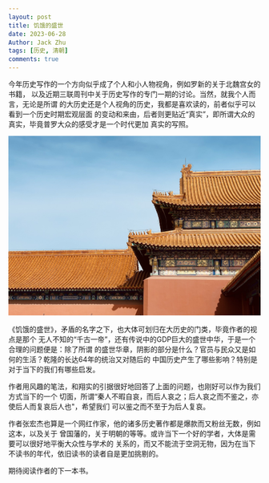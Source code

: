 ```yaml
---
layout: post
title: 饥饿的盛世
date: 2023-06-28
Author: Jack Zhu
tags: [历史, 清朝]
comments: true
---
```

今年历史写作的一个方向似乎成了个人和小人物视角，例如罗新的关于北魏宫女的书籍，
以及近期三联周刊中关于历史写作的专门一期的讨论。当然，就我个人而言，无论是所谓
的大历史还是个人视角的历史，我都是喜欢读的，前者似乎可以看到一个历史时期宏观层面
的变动和来由，后者则更贴近“真实”，即所谓大众的真实，毕竟普罗大众的感受才是一个时代更加
真实的写照。

![forbidden-city](/assets/images/forbidden-city.png)

《饥饿的盛世》，矛盾的名字之下，也大体可划归在大历史的门类，毕竟作者的视点是那个
无人不知的“千古一帝”，还有传说中的GDP巨大的盛世中华，于是一个合理的问题便是：除了所谓
的盛世华章，阴影的部分是什么？官员与民众又是如何的生活？乾隆的长达64年的统治又对随后的
中国历史产生了哪些影响？特别是对于当下的我们有哪些启发。

作者用风趣的笔法，和翔实的引据很好地回答了上面的问题，也刚好可以作为我们方式当下的一个
切面，所谓“秦人不暇自哀，而后人哀之；后人哀之而不鉴之，亦使后人而复哀后人也"，希望我们
可以鉴之而不至于为后人复哀。

作者张宏杰也算是一个网红作家，他的诸多历史著作都是爆款而又粉丝无数，例如这本，以及关于
曾国藩的，关于明朝的等等。或许当下一个好的学者，大体是需要可以很好地平衡大众性与学术的
关系的，而又不能流于空洞无物，因为在当下不读书的年代，依旧读书的读者自是更加挑剔的。

期待阅读作者的下一本书。
